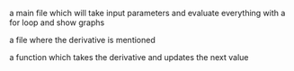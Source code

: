 a main file which will take input parameters and evaluate everything with a for loop and show graphs

a file where the derivative is mentioned

a function which takes the derivative and updates the next value